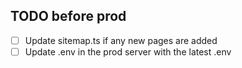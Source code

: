 ## TODO before prod

- [ ] Update sitemap.ts if any new pages are added
- [ ] Update .env in the prod server with the latest .env
